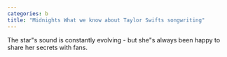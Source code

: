 ```yaml
---
categories: b
title: "Midnights What we know about Taylor Swifts songwriting"
---
```

The star"s sound is constantly evolving - but she"s always been happy to share her secrets with fans.